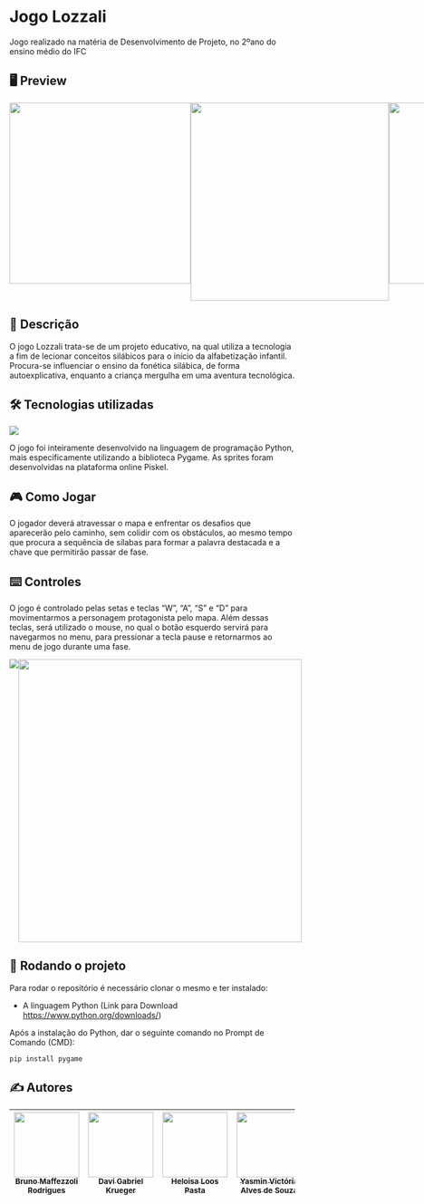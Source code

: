 <h1>Jogo Lozzali</h1>
<p>Jogo realizado na matéria de Desenvolvimento de Projeto, no 2ºano do ensino médio do IFC</p>

## 🖥️ Preview
<div style="display: flex;">
  <img width="320" src="https://user-images.githubusercontent.com/88940787/222935096-6f91080a-e4ab-4dc4-906b-8212aaadbdae.png">
  <img width="350" src="https://user-images.githubusercontent.com/88940787/222935108-b6530c70-2f48-43e6-90fd-f1ca6e41e7a3.png">
  <img width="320" src="https://user-images.githubusercontent.com/88940787/222935121-c2ede844-d4f9-4807-a5c3-896d42c984fd.png">
</div>

## 📝 Descrição

<p> O jogo Lozzali trata-se de um projeto educativo, na qual utiliza a tecnologia a fim de lecionar conceitos silábicos para o início da alfabetização infantil. Procura-se influenciar o ensino da fonética silábica, de forma autoexplicativa, enquanto a criança mergulha em uma aventura tecnológica.
</p>

## 🛠️ Tecnologias utilizadas

<img src="https://img.shields.io/badge/Python-14354C?style=for-the-badge&logo=python&logoColor=white">
<p>O jogo foi inteiramente desenvolvido na linguagem de programação Python, mais especificamente utilizando a biblioteca Pygame. As sprites foram desenvolvidas na plataforma online Piskel.</p>



## 🎮 Como Jogar

<p>O jogador deverá atravessar o mapa e enfrentar os desafios que aparecerão pelo caminho, sem colidir com os obstáculos, ao mesmo tempo que procura a sequência de sílabas para formar a palavra destacada e a chave que permitirão passar de fase.</p>

## ⌨️ Controles

<p>O jogo é controlado pelas setas e teclas “W”, “A”, “S” e “D” para movimentarmos a personagem protagonista pelo mapa. Além dessas teclas, será utilizado o mouse, no qual o botão esquerdo servirá para navegarmos no menu, para pressionar a tecla pause e retornarmos ao menu de jogo durante uma fase. 
</p>
<div style="display: flex;">
  <img src="https://user-images.githubusercontent.com/88940787/222932408-53a26dd4-fd15-4c49-b8c0-147973d34ddf.png">
  <img width="500" src="https://user-images.githubusercontent.com/88940787/222932317-9e61d1cf-77f5-492b-abc2-1959c23c52b9.png">
</div>

## 🚀 Rodando o projeto 

Para rodar o repositório é necessário clonar o mesmo e ter instalado:
 * A linguagem Python (Link para Download https://www.python.org/downloads/)

Após a instalação do Python, dar o seguinte comando no Prompt de Comando (CMD):

```
pip install pygame
```

## ✍️ Autores

| [<img src="https://user-images.githubusercontent.com/88940787/222934960-f956b529-6b17-49ea-a0e0-a074610409e4.jpeg" width=115><br><sub>Bruno Maffezzoli Rodrigues</sub>](https://github.com/zMaffezzoli/) |  [<img src="https://user-images.githubusercontent.com/88940787/222933474-842bd107-9fe9-4990-8fd6-048ba5f5c420.jpeg" width=115><br><sub>Davi Gabriel Krueger</sub>](https://gitlab.com/DK.davi) |  [<img src="https://user-images.githubusercontent.com/88940787/222933673-50807f93-430d-4717-9832-835adbda610f.jpeg" width=115><br><sub>Heloisa Loos Pasta</sub>](https://gitlab.com/heloloos) |  [<img src="https://user-images.githubusercontent.com/88940787/222933532-14264a37-0c2b-42be-98fd-37fdf631d0c3.jpeg" width=115><br><sub>Yasmin Victória Alves de Souza</sub>](https://github.com/yasminvic/) 
| :---: | :---: | :---: | :---:|

